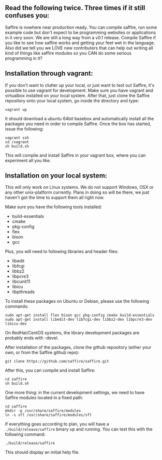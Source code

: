 Read the following twice. Three times if it still confuses you:
---------------------------------------------------------------
Saffire is nowhere near production ready. You can compile saffire, run some example code but don't expect to be
programming websites or applications in it very soon. We are still a long way from a v0.1 release. Compile Saffire 
if you like to see how saffire works and getting your feet wet in the language. Also did we tell you we LOVE new 
contributers that can help out writing all kind of things like saffire modules so you CAN do some serious 
programming in it?


Installation through vagrant:
-----------------------------
If you don't want to clutter up your local, or just want to test out Saffire, it's possible to use vagrant for
development. Make sure you have vagrant and virtualbox installed on your local system. After that, just clone the
Saffire repository onto your local system, go inside the directory and type:

    vagrant up

It should download a ubuntu 64bit basebox and automatically install all the packages you need in order to compile
Saffire. Once the box has started, issue the following:

    vagrant ssh
    cd /vagrant
    sh build.sh

This will compile and install Saffire in your vagrant box, where you can experiment all you like.


Installation on your local system:
----------------------------------
This will only work on Linux systems. We do not support Windows, OSX or any other unix-platform currently. Plans in
doing so will be there, we just haven't got the time to support them all right now.

Make sure you have the following tools installed:
- build-essentials
- cmake
- pkg-config
- flex
- bison
- gcc

Plus, you will need to following libraries and header files:
- libedit
- libfcgi
- libbz2
- libpcre3
- libcunit11
- libicu
- libpthreads


To install these packages on Ubuntu or Debian, please use the following commands:

    sudo apt-get install flex bison gcc pkg-config cmake build-essentials
    sudo apt-get install libedit-dev libfcgi-dev libbz2-dev libpcre3-dev libicu-dev

On RedHat/CentOS systems, the library development packages are probably ends with -devel.

After installation of the packages, clone the github repository (either your own, or from the Saffire github repo):
    
    git clone https://github.com/saffire/saffire.git

After this, you can compile and install Saffire:

    cd saffire
    sh build.sh

One more thing: in the current development settings, we need to have Saffire modules located in a fixed path:

    cd saffire
    mkdir -p /usr/share/saffire/modules
    ln -s sfl /usr/share/saffire/modules/sfl

If everything goes according to plan, you will have a `./build/release/saffire` binary up and running. You can test this
with the following command:

    ./build/release/saffire

This should display an initial help file. 

